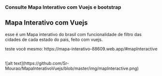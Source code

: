 <h3>
    Consulte Mapa Interativo com Vuejs e bootstrap
</h3>

## Mapa Interativo com Vuejs
esse é um Mapa interativo do brasil com funcionalidade de filtro das cidades de cada estado do pais, feito com vuejs.
<p>teste você mesmo: https://mapa-interativo-88609.web.app/#mapInteractive<p>
</br>
![alt text](https://github.com/Sr-Mourao/MapaInterativoVuejs/blob/master/img/mapInteractive.png)
